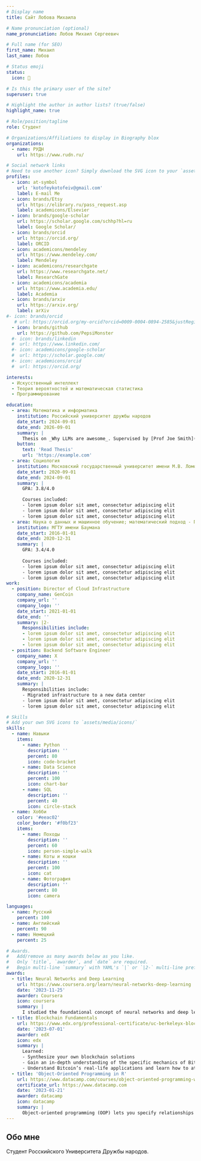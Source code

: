 ```yaml
---
# Display name
title: Сайт Лобова Михаила

# Name pronunciation (optional)
name_pronunciation: Лобов Михаил Сергеевич

# Full name (for SEO)
first_name: Михаил
last_name: Лобов

# Status emoji
status:
  icon: 🥴

# Is this the primary user of the site?
superuser: true

# Highlight the author in author lists? (true/false)
highlight_name: true

# Role/position/tagline
role: Студент

# Organizations/Affiliations to display in Biography blox
organizations:
  - name: РУДН
    url: https://www.rudn.ru/

# Social network links
# Need to use another icon? Simply download the SVG icon to your `assets/media/icons/` folder.
profiles:
  - icon: at-symbol
    url: 'kotofeykotofeiv@gmail.com'
    label: E-mail Me
  - icon: brands/Etsy
    url: https://elibrary.ru/pass_request.asp
    label: academicons/Elsevier
  - icon: brands/google-scholar
    url: https://scholar.google.com/schhp?hl=ru
    label: Google Scholar/
  - icon: brands/orcid
    url: https://orcid.org/
    label: ORCID
  - icon: academicons/mendeley
    url: https://www.mendeley.com/
    label: Mendeley
  - icon: academicons/researchgate
    url: https://www.researchgate.net/
    label: ResearchGate
  - icon: academicons/academia
    url: https://www.academia.edu/
    label: Academia
  - icon: brands/arxiv
    url: https://arxiv.org/
    label: arXiv
#- icon: brands/orcid
   # url: https://orcid.org/my-orcid?orcid=0009-0004-0894-2585&justRegistered=true
  - icon: brands/github
    url: https://github.com/PepsiMonster
  #- icon: brands/linkedin
  #  url: https://www.linkedin.com/
  #- icon: academicons/google-scholar
  #  url: https://scholar.google.com/
  #- icon: academicons/orcid
  #  url: https://orcid.org/

interests:
  - Искусственный интеллект
  - Теория вероятностей и математическая статистика
  - Программирование

education:
  - area: Математика и информатика 
    institution: Российский университет дружбы народов 
    date_start: 2024-09-01
    date_end: 2026-09-01
    summary: |
      Thesis on _Why LLMs are awesome_. Supervised by [Prof Joe Smith](https://example.com). Presented papers at 5 IEEE conferences with the contributions being published in 2 Springer journals.
    button:
      text: 'Read Thesis'
      url: 'https://example.com'
  - area: Социология
    institution: Московский государственный университет имени М.В. Ломоносова
    date_start: 2020-09-01
    date_end: 2024-09-01
    summary: |
      GPA: 3.8/4.0

      Courses included:
      - lorem ipsum dolor sit amet, consectetur adipiscing elit
      - lorem ipsum dolor sit amet, consectetur adipiscing elit
      - lorem ipsum dolor sit amet, consectetur adipiscing elit
  - area: Наука о данных и машинное обучение; математический подход - Программа профессиональной переподготовки
    institution: МГТУ имени Баумана
    date_start: 2016-01-01
    date_end: 2020-12-31
    summary: |
      GPA: 3.4/4.0
      
      Courses included:
      - lorem ipsum dolor sit amet, consectetur adipiscing elit
      - lorem ipsum dolor sit amet, consectetur adipiscing elit
      - lorem ipsum dolor sit amet, consectetur adipiscing elit
work:
  - position: Director of Cloud Infrastructure
    company_name: GenCoin
    company_url: ''
    company_logo: ''
    date_start: 2021-01-01
    date_end: ''
    summary: |2-
      Responsibilities include:
      - lorem ipsum dolor sit amet, consectetur adipiscing elit
      - lorem ipsum dolor sit amet, consectetur adipiscing elit
      - lorem ipsum dolor sit amet, consectetur adipiscing elit
  - position: Backend Software Engineer
    company_name: X
    company_url: ''
    company_logo: ''
    date_start: 2016-01-01
    date_end: 2020-12-31
    summary: |
      Responsibilities include:
      - Migrated infrastructure to a new data center
      - lorem ipsum dolor sit amet, consectetur adipiscing elit
      - lorem ipsum dolor sit amet, consectetur adipiscing elit

# Skills
# Add your own SVG icons to `assets/media/icons/`
skills:
  - name: Навыки
    items:
      - name: Python
        description: ''
        percent: 80
        icon: code-bracket
      - name: Data Science
        description: ''
        percent: 100
        icon: chart-bar
      - name: SQL
        description: ''
        percent: 40
        icon: circle-stack
  - name: Хобби
    color: '#eeac02'
    color_border: '#f0bf23'
    items:
      - name: Походы
        description: ''
        percent: 60
        icon: person-simple-walk
      - name: Коты и кошки
        description: ''
        percent: 100
        icon: cat
      - name: Фотография
        description: ''
        percent: 80
        icon: camera

languages:
  - name: Русский
    percent: 100
  - name: Английский
    percent: 90
  - name: Немецкий
    percent: 25

# Awards.
#   Add/remove as many awards below as you like.
#   Only `title`, `awarder`, and `date` are required.
#   Begin multi-line `summary` with YAML's `|` or `|2-` multi-line prefix and indent 2 spaces below.
awards:
  - title: Neural Networks and Deep Learning
    url: https://www.coursera.org/learn/neural-networks-deep-learning
    date: '2023-11-25'
    awarder: Coursera
    icon: coursera
    summary: |
      I studied the foundational concept of neural networks and deep learning. By the end, I was familiar with the significant technological trends driving the rise of deep learning; build, train, and apply fully connected deep neural networks; implement efficient (vectorized) neural networks; identify key parameters in a neural network’s architecture; and apply deep learning to your own applications.
  - title: Blockchain Fundamentals
    url: https://www.edx.org/professional-certificate/uc-berkeleyx-blockchain-fundamentals
    date: '2023-07-01'
    awarder: edX
    icon: edx
    summary: |
      Learned:
      - Synthesize your own blockchain solutions
      - Gain an in-depth understanding of the specific mechanics of Bitcoin
      - Understand Bitcoin’s real-life applications and learn how to attack and destroy Bitcoin, Ethereum, smart contracts and Dapps, and alternatives to Bitcoin’s Proof-of-Work consensus algorithm
  - title: 'Object-Oriented Programming in R'
    url: https://www.datacamp.com/courses/object-oriented-programming-with-s3-and-r6-in-r
    certificate_url: https://www.datacamp.com
    date: '2023-01-21'
    awarder: datacamp
    icon: datacamp
    summary: |
      Object-oriented programming (OOP) lets you specify relationships between functions and the objects that they can act on, helping you manage complexity in your code. This is an intermediate level course, providing an introduction to OOP, using the S3 and R6 systems. S3 is a great day-to-day R programming tool that simplifies some of the functions that you write. R6 is especially useful for industry-specific analyses, working with web APIs, and building GUIs.
---
```


## Обо мне

Студент Росскийского Университета Дружбы народов. 